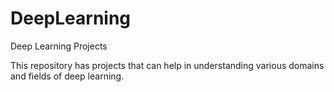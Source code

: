 # DeepLearning
Deep Learning Projects

This repository has projects that can help in understanding various domains and fields of deep learning.
